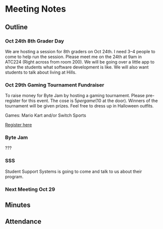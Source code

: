 # Meeting Notes

## Outline

### Oct 24th 8th Grader Day

We are hosting a session for 8th graders on Oct 24th.
I need 3–4 people to come to help run the session.
Please meet me on the 24th at 9am in ATC224 (Right across from room 200).
We will be going over a little app to show the students what software development is like.
We will also want students to talk about living at Hills.

### Oct 29th Gaming Tournament Fundraiser 

To raise money for Byte Jam by hosting a gaming tournament.
Please pre-register for this event.
The cose is $5 per game ($10 at the door).
Winners of the tournament will be given prizes.
Feel free to dress up in Halloween outfits.


Games: Mario Kart and/or Switch Sports 

[Register here](https://docs.google.com/forms/d/e/1FAIpQLSd9lF2Xn9Jq4Fl_l2o2egXagQzkxmg1tb7sUbuLg-tSsGYPZw/viewform )

### Byte Jam

???

### SSS

Student Support Systems is going to come and talk to us about their program.

### Next Meeting Oct 29

## Minutes

## Attendance

